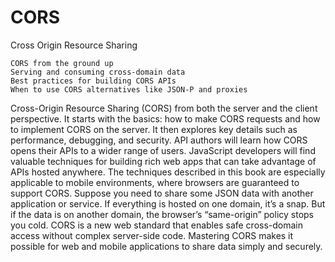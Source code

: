 # CORS
Cross Origin Resource Sharing


    CORS from the ground up
    Serving and consuming cross-domain data
    Best practices for building CORS APIs
    When to use CORS alternatives like JSON-P and proxies

Cross-Origin Resource Sharing (CORS) from both the server and the client perspective. It starts with the basics: how to make CORS requests and how to implement CORS on the server. It then explores key details such as performance, debugging, and security. API authors will learn how CORS opens their APIs to a wider range of users. JavaScript developers will find valuable techniques for building rich web apps that can take advantage of APIs hosted anywhere. The techniques described in this book are especially applicable to mobile environments, where browsers are guaranteed to support CORS.
Suppose you need to share some JSON data with another application or service. If everything is hosted on one domain, it’s a snap. But if the data is on another domain, the browser’s “same-origin” policy stops you cold. CORS is a new web standard that enables safe cross-domain access without complex server-side code. Mastering CORS makes it possible for web and mobile applications to share data simply and securely.

